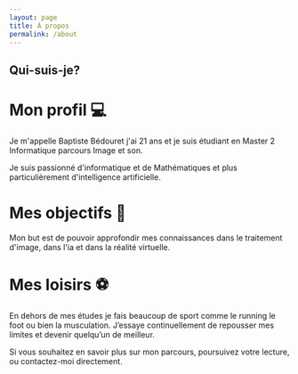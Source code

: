 ```yaml
---
layout: page
title: À propos
permalink: /about
---
```


## Qui-suis-je?

# Mon profil 💻

Je m'appelle Baptiste Bédouret j'ai 21 ans et je suis étudiant en Master 2 Informatique parcours Image et son.

Je suis passionné d'informatique et de Mathématiques et plus particulièrement d'intelligence artificielle.

# Mes objectifs 🥇

Mon but est de pouvoir approfondir mes connaissances dans le traitement d'image, dans l'ia et dans la réalité virtuelle. 

# Mes loisirs ⚽

En dehors de mes études je fais beaucoup de sport comme le running le foot ou bien la musculation. J’essaye continuellement de repousser mes limites et devenir quelqu’un de meilleur.

Si vous souhaitez en savoir plus sur mon parcours, poursuivez votre lecture, ou contactez-moi directement.


